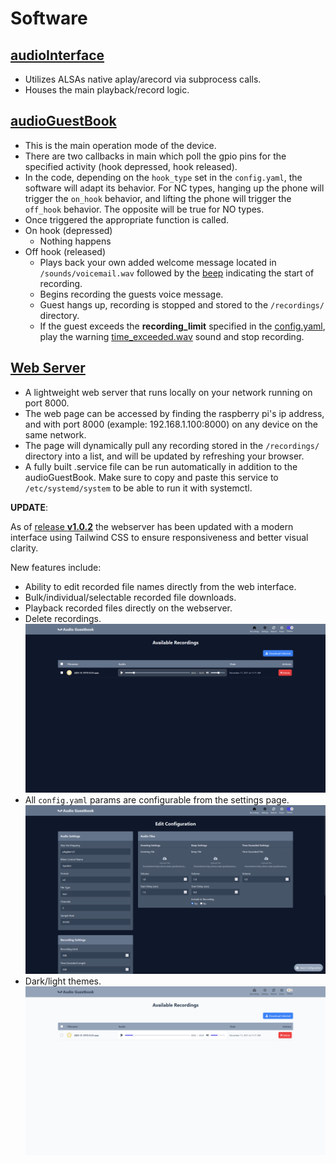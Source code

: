# Software

## [audioInterface](../src/audioInterface.py)

- Utilizes ALSAs native aplay/arecord via subprocess calls.
- Houses the main playback/record logic.

## [audioGuestBook](../src/audioGuestBook.py)

- This is the main operation mode of the device.
- There are two callbacks in main which poll the gpio pins for the specified activity (hook depressed, hook released).
- In the code, depending on the `hook_type` set in the `config.yaml`, the software will adapt its behavior. For NC types, hanging up the phone will trigger the `on_hook` behavior, and lifting the phone will trigger the `off_hook` behavior. The opposite will be true for NO types.
- Once triggered the appropriate function is called.
- On hook (depressed)
  - Nothing happens
- Off hook (released)
  - Plays back your own added welcome message located in `/sounds/voicemail.wav` followed by the [beep](../sounds/beep.wav) indicating the start of recording.
  - Begins recording the guests voice message.
  - Guest hangs up, recording is stopped and stored to the `/recordings/` directory.
  - If the guest exceeds the **recording_limit** specified in the [config.yaml](../config.yaml), play the warning [time_exceeded.wav](../sounds/time_exceeded.wav) sound and stop recording.

## [Web Server](../webserver/server.py)

- A lightweight web server that runs locally on your network running on port 8000.
- The web page can be accessed by finding the raspberry pi's ip address, and with port 8000 (example: 192.168.1.100:8000) on any device on the same network.
- The page will dynamically pull any recording stored in the `/recordings/` directory into a list, and will be updated by refreshing your browser.
- A fully built .service file can be run automatically in addition to the audioGuestBook. Make sure to copy and paste this service to `/etc/systemd/system` to be able to run it with systemctl.

**UPDATE**:

  As of [release **v1.0.2**](https://github.com/nickpourazima/rotary-phone-audio-guestbook/releases/tag/v1.0.2) the webserver has been updated with a modern interface using Tailwind CSS to ensure responsiveness and better visual clarity.

  New features include:

- Ability to edit recorded file names directly from the web interface.
- Bulk/individual/selectable recorded file downloads.
- Playback recorded files directly on the webserver.
- Delete recordings.
![image](../images/webserver_home_dark.png)
- All `config.yaml` params are configurable from the settings page.
![image](../images/webserver_settings_dark.png)
- Dark/light themes.
![image](../images/webserver_home_light.png)
